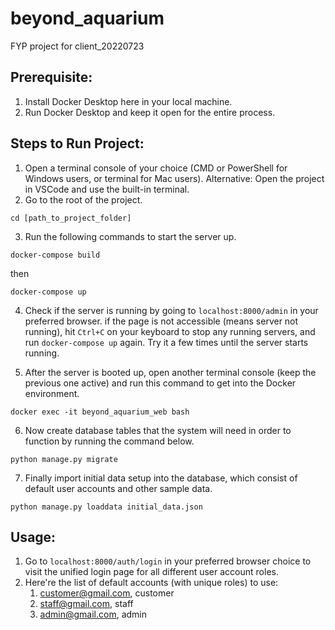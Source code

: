 # beyond_aquarium
FYP project for client_20220723

## Prerequisite:

1. Install Docker Desktop here in your local machine.
2. Run Docker Desktop and keep it open for the entire process.

## Steps to Run Project:

1. Open a terminal console of your choice (CMD or PowerShell for Windows users, or terminal for Mac users). Alternative: Open the project in VSCode and use the built-in terminal.
2. Go to the root of the project.

```
cd [path_to_project_folder]
```

3. Run the following commands to start the server up.

```
docker-compose build
```

then

```
docker-compose up
```

4. Check if the server is running by going to ```localhost:8000/admin``` in your preferred browser. if the page is not accessible (means server not running), hit ```Ctrl+C``` on your keyboard to stop any running servers, and run ```docker-compose up``` again. Try it a few times until the server starts running.

5. After the server is booted up, open another terminal console (keep the previous one active) and run this command to get into the Docker environment.

```
docker exec -it beyond_aquarium_web bash
```

6. Now create database tables that the system will need in order to function by running the command below.

```
python manage.py migrate
```

7. Finally import initial data setup into the database, which consist of default user accounts and other sample data.

```
python manage.py loaddata initial_data.json
```

## Usage:

1. Go to ```localhost:8000/auth/login``` in your preferred browser choice to visit the unified login page for all different user account roles.
2. Here're the list of default accounts (with unique roles) to use:
   1. customer@gmail.com, customer
   2. staff@gmail.com, staff
   3. admin@gmail.com, admin
